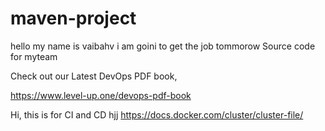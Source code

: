 # maven-project
hello my name is vaibahv i am goini to get the job tommorow
Source code for myteam

Check out our Latest DevOps PDF book,

https://www.level-up.one/devops-pdf-book

Hi, this is for CI and CD
hjj
https://docs.docker.com/cluster/cluster-file/
